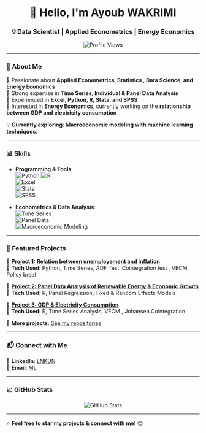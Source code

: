 <h1 align="center">👋 Hello, I'm Ayoub WAKRIMI </h1>
<h3 align="center">💡 Data Scientist | Applied Econometrics | Energy Economics </h3>

<p align="center">
  <img src="https://komarev.com/ghpvc/?username=your-username&label=Profile%20Views&color=blueviolet&style=flat" alt="Profile Views" />
</p>

---

### 🚀 About Me  
🔹 Passionate about **Applied Econometrics, Statistics , Data Science, and Energy Economics**  
🔹 Strong expertise in **Time Series, Individual & Panel Data Analysis**  
🔹 Experienced in **Excel, Python, R, Stata, and SPSS**  
🔹 Interested in **Energy Economics**, currently working on the **relationship between GDP and electricity consumption**  

💡 **Currently exploring**: **Macroeconomic modeling with machine learning techniques**.  

---

### 📊 Skills  
- **Programming & Tools**:  
  ![Python](https://img.shields.io/badge/Python-%233776AB.svg?style=for-the-badge&logo=python&logoColor=white) 
  ![R](https://img.shields.io/badge/R-%23276DC3.svg?style=for-the-badge&logo=r&logoColor=white)  
  ![Excel](https://img.shields.io/badge/Excel-%23217346.svg?style=for-the-badge&logo=microsoft-excel&logoColor=white)  
  ![Stata](https://img.shields.io/badge/Stata-%23134987.svg?style=for-the-badge)  
  ![SPSS](https://img.shields.io/badge/SPSS-%23FF6600.svg?style=for-the-badge)  

- **Econometrics & Data Analysis**:  
  ![Time Series](https://img.shields.io/badge/Time%20Series-%230072B1.svg?style=for-the-badge)  
  ![Panel Data](https://img.shields.io/badge/Panel%20Data-%2300A86B.svg?style=for-the-badge)  
  ![Macroeconomic Modeling](https://img.shields.io/badge/Macroeconomic%20Modeling-%23FF4500.svg?style=for-the-badge)  

---

### 📂 Featured Projects  
🚀 **[Project 1: Relation between unemployement and Inflation](https://github.com/your-username/project2)**  
📌 **Tech Used**: Python, Time Series, ADF Test ,Cointegration test , VECM, Policy breaf

🚀 **[Project 2: Panel Data Analysis of Renewable Energy & Economic Growth](https://github.com/your-username/project3)**  
📌 **Tech Used**: R, Panel Regression, Fixed & Random Effects Models  

🚀 **[Project 3: GDP & Electricity Consumption](https://github.com/your-username/project1)**  
📌 **Tech Used**: R, Time Series Analysis, VECM , Johansen Cointegration  


🔗 **More projects**: [See my repositories](https://github.com/your-username?tab=repositories)  

---

### 📬 Connect with Me  
💼 **LinkedIn**: [LNKDN](https://www.linkedin.com/in/ayoub-wakrimi-a8746a2ba/)  
📧 **Email**: [ML](ayoub30701@gmail.com)  

---

### 📈 GitHub Stats  
<p align="center">
  <img src="https://github-readme-stats.vercel.app/api?username=your-username&show_icons=true&theme=radical" alt="GitHub Stats" />
</p>

---

⭐️ **Feel free to star my projects & connect with me!** 😊  
